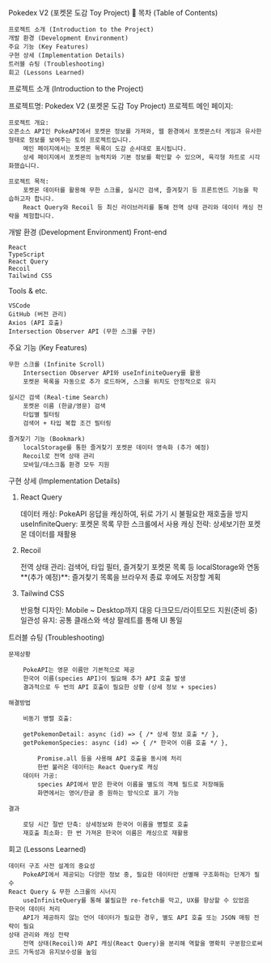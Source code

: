 Pokedex V2 (포켓몬 도감 Toy Project)
📌 목차 (Table of Contents)

    프로젝트 소개 (Introduction to the Project)
    개발 환경 (Development Environment)
    주요 기능 (Key Features)
    구현 상세 (Implementation Details)
    트러블 슈팅 (Troubleshooting)
    회고 (Lessons Learned)

프로젝트 소개 (Introduction to the Project)

프로젝트명: Pokedex V2 (포켓몬 도감 Toy Project)
프로젝트 메인 페이지:

    프로젝트 개요:
    오픈소스 API인 PokeAPI에서 포켓몬 정보를 가져와, 웹 환경에서 포켓몬스터 게임과 유사한 형태로 정보를 보여주는 토이 프로젝트입니다.
        메인 페이지에서는 포켓몬 목록이 도감 순서대로 표시됩니다.
        상세 페이지에서 포켓몬의 능력치와 기본 정보를 확인할 수 있으며, 육각형 차트로 시각화했습니다.

    프로젝트 목적:
        포켓몬 데이터를 활용해 무한 스크롤, 실시간 검색, 즐겨찾기 등 프론트엔드 기능을 학습하고자 합니다.
        React Query와 Recoil 등 최신 라이브러리를 통해 전역 상태 관리와 데이터 캐싱 전략을 체험합니다.

개발 환경 (Development Environment)
Front-end

    React
    TypeScript
    React Query
    Recoil
    Tailwind CSS

Tools & etc.

    VSCode
    GitHub (버전 관리)
    Axios (API 호출)
    Intersection Observer API (무한 스크롤 구현)

주요 기능 (Key Features)

    무한 스크롤 (Infinite Scroll)
        Intersection Observer API와 useInfiniteQuery를 활용
        포켓몬 목록을 자동으로 추가 로드하며, 스크롤 위치도 안정적으로 유지

    실시간 검색 (Real-time Search)
        포켓몬 이름 (한글/영문) 검색
        타입별 필터링
        검색어 + 타입 복합 조건 필터링

    즐겨찾기 기능 (Bookmark)
        localStorage를 통한 즐겨찾기 포켓몬 데이터 영속화 (추가 예정)
        Recoil로 전역 상태 관리
        모바일/데스크톱 환경 모두 지원

구현 상세 (Implementation Details)
1. React Query

    데이터 캐싱: PokeAPI 응답을 캐싱하여, 뒤로 가기 시 불필요한 재호출을 방지
    useInfiniteQuery: 포켓몬 목록 무한 스크롤에서 사용
    캐싱 전략: 상세보기한 포켓몬 데이터를 재활용

2. Recoil

    전역 상태 관리: 검색어, 타입 필터, 즐겨찾기 포켓몬 목록 등
    localStorage와 연동**(추가 예정)**: 즐겨찾기 목록을 브라우저 종료 후에도 저장할 계획

3. Tailwind CSS

    반응형 디자인: Mobile ~ Desktop까지 대응
    다크모드/라이트모드 지원(준비 중)
    일관성 유지: 공통 클래스와 색상 팔레트를 통해 UI 통일

트러블 슈팅 (Troubleshooting)

    문제상황

        PokeAPI는 영문 이름만 기본적으로 제공
        한국어 이름(species API)이 필요해 추가 API 호출 발생
        결과적으로 두 번의 API 호출이 필요한 상황 (상세 정보 + species)

    해결방법

        비동기 병렬 호출:

        getPokemonDetail: async (id) => { /* 상세 정보 호출 */ },
        getPokemonSpecies: async (id) => { /* 한국어 이름 호출 */ },

            Promise.all 등을 사용해 API 호출을 동시에 처리
            한번 불러온 데이터는 React Query로 캐싱
        데이터 가공:
            species API에서 받은 한국어 이름을 별도의 객체 필드로 저장해둠
            화면에서는 영어/한글 중 원하는 방식으로 표기 가능

    결과

        로딩 시간 절반 단축: 상세정보와 한국어 이름을 병렬로 호출
        재호출 최소화: 한 번 가져온 한국어 이름은 캐싱으로 재활용

회고 (Lessons Learned)

    데이터 구조 사전 설계의 중요성
        PokeAPI에서 제공되는 다양한 정보 중, 필요한 데이터만 선별해 구조화하는 단계가 필수
    React Query & 무한 스크롤의 시너지
        useInfiniteQuery를 통해 불필요한 re-fetch를 막고, UX를 향상할 수 있었음
    한국어 데이터 처리
        API가 제공하지 않는 언어 데이터가 필요한 경우, 별도 API 호출 또는 JSON 매핑 전략이 필요
    상태 관리와 캐싱 전략
        전역 상태(Recoil)와 API 캐싱(React Query)을 분리해 역할을 명확히 구분함으로써 코드 가독성과 유지보수성을 높임
